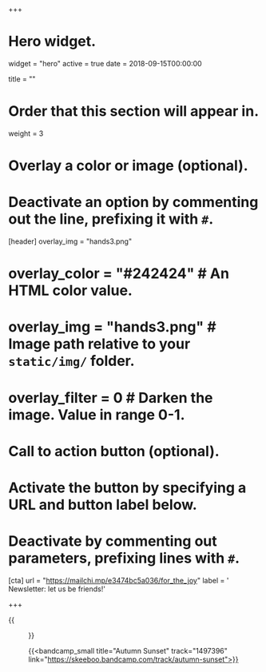 +++
# Hero widget.
widget = "hero"
active = true
date = 2018-09-15T00:00:00

title = ""

# Order that this section will appear in.
weight = 3

# Overlay a color or image (optional).
#   Deactivate an option by commenting out the line, prefixing it with `#`.
[header]
overlay_img = "hands3.png"
#  overlay_color = "#242424"  # An HTML color value.
#  overlay_img = "hands3.png"  # Image path relative to your `static/img/` folder.
#  overlay_filter = 0  # Darken the image. Value in range 0-1.

# Call to action button (optional).
#   Activate the button by specifying a URL and button label below.
#   Deactivate by commenting out parameters, prefixing lines with `#`.

[cta]
url = "https://mailchi.mp/e3474bc5a036/for_the_joy"
label = '<i class="fas fa-envelope"></i> Newsletter: let us be friends!'

+++


{{<figure src="/img/covers/AutumnSunset.jpg" width="320" link="https://distrokid.com/hyperfollow/skeeboo/fcIU" target="_blank">}}

{{<bandcamp_small title="Autumn Sunset" track="1497396" link="https://skeeboo.bandcamp.com/track/autumn-sunset">}}
